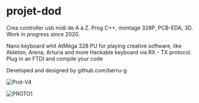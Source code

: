 # projet-dod
Crea controller usb midi de A à Z. Prog C++, montage 328P, PCB-EDA, 3D. Work in progress since 2020.

Nano keyboard whit AtMéga 328 PU for playing creative software, like Ableton, Arena, Arturia and more
Hackable keyboard via RX - TX protocol. Plug in an FTDI and compile your code

Developed and designed by github.com/berru-g

![Prot-V4](https://user-images.githubusercontent.com/61543927/177946263-723ed89f-7bb3-45a9-9033-2806bb79b175.png)


![PROTO1](https://user-images.githubusercontent.com/61543927/177941320-ac1842bb-85be-4e0d-9c03-3fcdcf6c811c.png)


